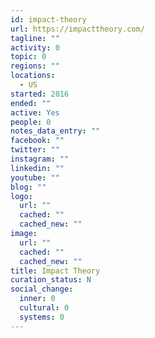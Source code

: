 ```yaml
---
id: impact-theory
url: https://impacttheory.com/
tagline: ""
activity: 0
topic: 0
regions: ""
locations:
  - US
started: 2016
ended: ""
active: Yes
people: 0
notes_data_entry: ""
facebook: ""
twitter: ""
instagram: ""
linkedin: ""
youtube: ""
blog: ""
logo:
  url: ""
  cached: ""
  cached_new: ""
image:
  url: ""
  cached: ""
  cached_new: ""
title: Impact Theory
curation_status: N
social_change:
  inner: 0
  cultural: 0
  systems: 0
---
```



